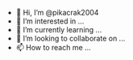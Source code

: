 - 👋 Hi, I’m @pikacrak2004
- 👀 I’m interested in ...
- 🌱 I’m currently learning ...
- 💞️ I’m looking to collaborate on ...
- 📫 How to reach me ...

<!---
pikacrak2004/pikacrak2004 is a ✨ special ✨ repository because its `README.md` (this file) appears on your GitHub profile.
You can click the Preview link to take a look at your changes.
--
